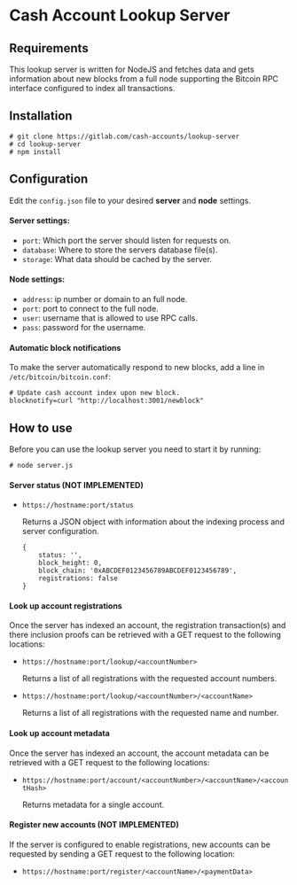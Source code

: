 # Cash Account Lookup Server

## Requirements

This lookup server is written for NodeJS and fetches data and gets information about new blocks from a full node supporting the Bitcoin RPC interface configured to index all transactions.

## Installation

```
# git clone https://gitlab.com/cash-accounts/lookup-server
# cd lookup-server
# npm install
```

## Configuration

Edit the `config.json` file to your desired **server** and **node** settings.

#### Server settings:

* `port`: Which port the server should listen for requests on.
* `database`: Where to store the servers database file(s).
* `storage`: What data should be cached by the server.

#### Node settings:

* `address`: ip number or domain to an full node.
* `port`: port to connect to the full node.
* `user`: username that is allowed to use RPC calls.
* `pass`: password for the username.

#### Automatic block notifications

To make the server automatically respond to new blocks, add a line in `/etc/bitcoin/bitcoin.conf`:

```
# Update cash account index upon new block.
blocknotify=curl "http://localhost:3001/newblock"
```

## How to use

Before you can use the lookup server you need to start it by running:

```
# node server.js
```

#### Server status (NOT IMPLEMENTED)

* `https://hostname:port/status`

   Returns a JSON object with information about the indexing process and server configuration.
   
   ```
   {
       status: '',
       block_height: 0,
       block_chain: '0xABCDEF0123456789ABCDEF0123456789',
       registrations: false
   }
   ```


#### Look up account registrations

Once the server has indexed an account, the registration transaction(s) and there inclusion proofs can be retrieved with a GET request to the following locations:

* `https://hostname:port/lookup/<accountNumber>`

   Returns a list of all registrations with the requested account numbers.

* `https://hostname:port/lookup/<accountNumber>/<accountName>`

   Returns a list of all registrations with the requested name and number.


#### Look up account metadata

Once the server has indexed an account, the account metadata can be retrieved with a GET request to the following locations:

* `https://hostname:port/account/<accountNumber>/<accountName>/<accountHash>`

   Returns metadata for a single account.


#### Register new accounts (NOT IMPLEMENTED)

If the server is configured to enable registrations, new accounts can be requested by sending a GET request to the following location:

* `https://hostname:port/register/<accountName>/<paymentData>`